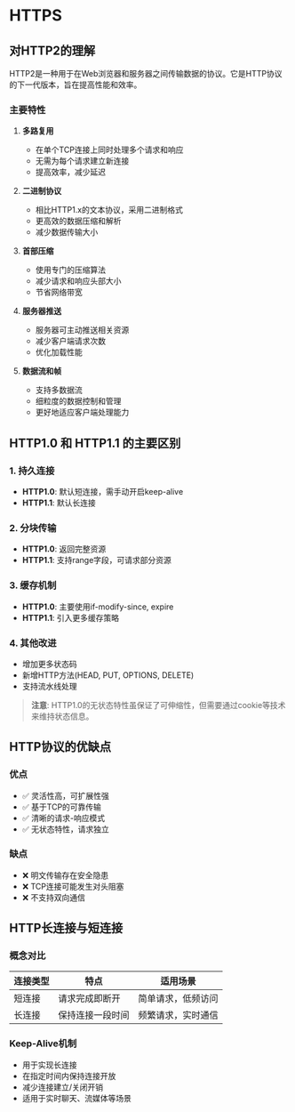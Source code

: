 # HTTPS

## 对HTTP2的理解

HTTP2是一种用于在Web浏览器和服务器之间传输数据的协议。它是HTTP协议的下一代版本，旨在提高性能和效率。

### 主要特性

1. **多路复用**
   - 在单个TCP连接上同时处理多个请求和响应
   - 无需为每个请求建立新连接
   - 提高效率，减少延迟

2. **二进制协议**
   - 相比HTTP1.x的文本协议，采用二进制格式
   - 更高效的数据压缩和解析
   - 减少数据传输大小

3. **首部压缩**
   - 使用专门的压缩算法
   - 减少请求和响应头部大小
   - 节省网络带宽

4. **服务器推送**
   - 服务器可主动推送相关资源
   - 减少客户端请求次数
   - 优化加载性能

5. **数据流和帧**
   - 支持多数据流
   - 细粒度的数据控制和管理
   - 更好地适应客户端处理能力

## HTTP1.0 和 HTTP1.1 的主要区别

### 1. 持久连接
- **HTTP1.0**: 默认短连接，需手动开启keep-alive
- **HTTP1.1**: 默认长连接

### 2. 分块传输
- **HTTP1.0**: 返回完整资源
- **HTTP1.1**: 支持range字段，可请求部分资源

### 3. 缓存机制
- **HTTP1.0**: 主要使用if-modify-since, expire
- **HTTP1.1**: 引入更多缓存策略

### 4. 其他改进
- 增加更多状态码
- 新增HTTP方法(HEAD, PUT, OPTIONS, DELETE)
- 支持流水线处理

> **注意**: HTTP1.0的无状态特性虽保证了可伸缩性，但需要通过cookie等技术来维持状态信息。

## HTTP协议的优缺点

### 优点
- ✅ 灵活性高，可扩展性强
- ✅ 基于TCP的可靠传输
- ✅ 清晰的请求-响应模式
- ✅ 无状态特性，请求独立

### 缺点
- ❌ 明文传输存在安全隐患
- ❌ TCP连接可能发生对头阻塞
- ❌ 不支持双向通信

## HTTP长连接与短连接

### 概念对比
| 连接类型 | 特点 | 适用场景 |
|---------|------|----------|
| 短连接 | 请求完成即断开 | 简单请求，低频访问 |
| 长连接 | 保持连接一段时间 | 频繁请求，实时通信 |

### Keep-Alive机制
- 用于实现长连接
- 在指定时间内保持连接开放
- 减少连接建立/关闭开销
- 适用于实时聊天、流媒体等场景
